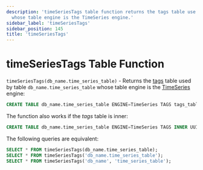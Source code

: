 ```yaml
---
description: 'timeSeriesTags table function returns the tags table use by table `db_name.time_series_table`
  whose table engine is the TimeSeries engine.'
sidebar_label: 'timeSeriesTags'
sidebar_position: 145
title: 'timeSeriesTags'
---
```


# timeSeriesTags Table Function

`timeSeriesTags(db_name.time_series_table)` - Returns the [tags](../../engines/table-engines/integrations/time-series.md#tags-table) table
used by table `db_name.time_series_table` whose table engine is the [TimeSeries](../../engines/table-engines/integrations/time-series.md) engine:

```sql
CREATE TABLE db_name.time_series_table ENGINE=TimeSeries TAGS tags_table
```

The function also works if the _tags_ table is inner:

```sql
CREATE TABLE db_name.time_series_table ENGINE=TimeSeries TAGS INNER UUID '01234567-89ab-cdef-0123-456789abcdef'
```

The following queries are equivalent:

```sql
SELECT * FROM timeSeriesTags(db_name.time_series_table);
SELECT * FROM timeSeriesTags('db_name.time_series_table');
SELECT * FROM timeSeriesTags('db_name', 'time_series_table');
```
